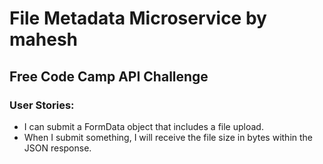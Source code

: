 # File Metadata Microservice by mahesh
## Free Code Camp API Challenge 

### User Stories:
- I can submit a FormData object that includes a file upload. 
- When I submit something, I will receive the file size in bytes within the JSON response.
